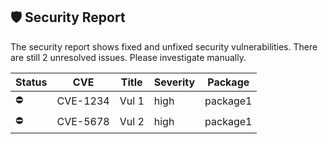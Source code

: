 ## 🛡️ Security Report

The security report shows fixed and unfixed security vulnerabilities. There are still 2 unresolved issues. Please investigate manually.

| Status | CVE      | Title | Severity | Package  |
| ------ | -------- | ----- | -------- | -------- |
| ⛔     | CVE-1234 | Vul 1 | high     | package1 |
| ⛔     | CVE-5678 | Vul 2 | high     | package1 |
